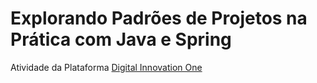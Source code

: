 # Explorando Padrões de Projetos na Prática com Java e Spring

Atividade da Plataforma
[Digital Innovation One](https://www.dio.me/)
